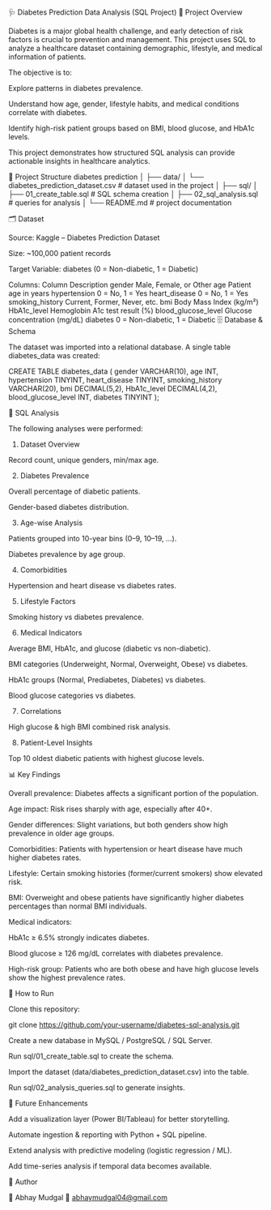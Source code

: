 🩺 Diabetes Prediction Data Analysis (SQL Project)
📌 Project Overview

Diabetes is a major global health challenge, and early detection of risk factors is crucial to prevention and management. This project uses SQL to analyze a healthcare dataset containing demographic, lifestyle, and medical information of patients.

The objective is to:

Explore patterns in diabetes prevalence.

Understand how age, gender, lifestyle habits, and medical conditions correlate with diabetes.

Identify high-risk patient groups based on BMI, blood glucose, and HbA1c levels.

This project demonstrates how structured SQL analysis can provide actionable insights in healthcare analytics.

📂 Project Structure
diabetes prediction
│
├── data/
│   └── diabetes_prediction_dataset.csv   # dataset used in the project
│
├── sql/
│   ├── 01_create_table.sql               # SQL schema creation
│   ├── 02_sql_analysis.sql           # queries for analysis
│
└── README.md                             # project documentation

🗂 Dataset

Source: Kaggle – Diabetes Prediction Dataset

Size: ~100,000 patient records

Target Variable: diabetes (0 = Non-diabetic, 1 = Diabetic)

Columns:
Column	Description
gender	Male, Female, or Other
age	Patient age in years
hypertension	0 = No, 1 = Yes
heart_disease	0 = No, 1 = Yes
smoking_history	Current, Former, Never, etc.
bmi	Body Mass Index (kg/m²)
HbA1c_level	Hemoglobin A1c test result (%)
blood_glucose_level	Glucose concentration (mg/dL)
diabetes	0 = Non-diabetic, 1 = Diabetic
🗄 Database & Schema

The dataset was imported into a relational database. A single table diabetes_data was created:

CREATE TABLE diabetes_data (
    gender VARCHAR(10),
    age INT,
    hypertension TINYINT,
    heart_disease TINYINT,
    smoking_history VARCHAR(20),
    bmi DECIMAL(5,2),
    HbA1c_level DECIMAL(4,2),
    blood_glucose_level INT,
    diabetes TINYINT
);

🔎 SQL Analysis

The following analyses were performed:

1. Dataset Overview

Record count, unique genders, min/max age.

2. Diabetes Prevalence

Overall percentage of diabetic patients.

Gender-based diabetes distribution.

3. Age-wise Analysis

Patients grouped into 10-year bins (0–9, 10–19, …).

Diabetes prevalence by age group.

4. Comorbidities

Hypertension and heart disease vs diabetes rates.

5. Lifestyle Factors

Smoking history vs diabetes prevalence.

6. Medical Indicators

Average BMI, HbA1c, and glucose (diabetic vs non-diabetic).

BMI categories (Underweight, Normal, Overweight, Obese) vs diabetes.

HbA1c groups (Normal, Prediabetes, Diabetes) vs diabetes.

Blood glucose categories vs diabetes.

7. Correlations

High glucose & high BMI combined risk analysis.

8. Patient-Level Insights

Top 10 oldest diabetic patients with highest glucose levels.

📊 Key Findings

Overall prevalence: Diabetes affects a significant portion of the population.

Age impact: Risk rises sharply with age, especially after 40+.

Gender differences: Slight variations, but both genders show high prevalence in older age groups.

Comorbidities: Patients with hypertension or heart disease have much higher diabetes rates.

Lifestyle: Certain smoking histories (former/current smokers) show elevated risk.

BMI: Overweight and obese patients have significantly higher diabetes percentages than normal BMI individuals.

Medical indicators:

HbA1c ≥ 6.5% strongly indicates diabetes.

Blood glucose ≥ 126 mg/dL correlates with diabetes prevalence.

High-risk group: Patients who are both obese and have high glucose levels show the highest prevalence rates.

🚀 How to Run

Clone this repository:

git clone https://github.com/your-username/diabetes-sql-analysis.git


Create a new database in MySQL / PostgreSQL / SQL Server.

Run sql/01_create_table.sql to create the schema.

Import the dataset (data/diabetes_prediction_dataset.csv) into the table.

Run sql/02_analysis_queries.sql to generate insights.

📌 Future Enhancements

Add a visualization layer (Power BI/Tableau) for better storytelling.

Automate ingestion & reporting with Python + SQL pipeline.

Extend analysis with predictive modeling (logistic regression / ML).

Add time-series analysis if temporal data becomes available.

📝 Author

👤 Abhay Mudgal
📧 abhaymudgal04@gmail.com

